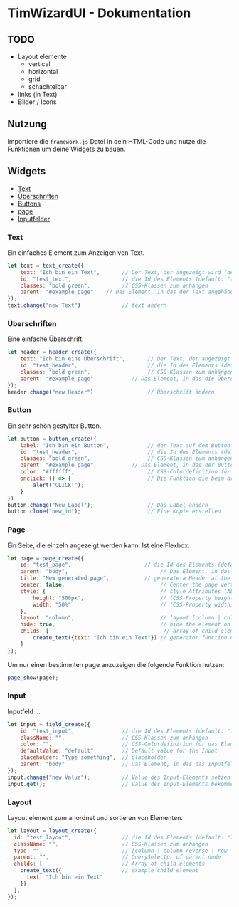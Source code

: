 # TimWizardUI - Dokumentation

## TODO

- Layout elemente
  - vertical
  - horizontal
  - grid
  - schachtelbar
- links (in Text)
- Bilder / Icons


## Nutzung

Importiere die `framework.js` Datei in dein HTML-Code und nutze die Funktionen um deine Widgets zu bauen.

## Widgets

- [Text](#text)
- [Überschriften](#überschriften)
- [Buttons](#button)
- [page](#page)
- [Inputfelder](#input)

### Text

Ein einfaches Element zum Anzeigen von Text.
```javascript
let text = text_create({
    text: "Ich bin ein Text",       // Der Text, der angezeigt wird (default: "text")
    id: "test_text",                // die Id des Elements (default: "text_[6-Bit HEX]")
    classes: "bold green",          // CSS-Klassen zum anhängen
    parent: "#example_page"    // Das Element, in das der Text angehängt werden soll (querySelector)
});
text.change("new Text")             // text ändern
```

### Überschriften

Eine einfache Überschrift.

```javascript
let header = header_create({
	text: "Ich bin eine Überschrift",       // Der Text, der angezeigt wird (default: "text")
	id: "test_header",                      // die Id des Elements (default: "text_[6-Bit HEX]")
	classes: "bold green",                  // CSS-Klassen zum anhängen
	parent: "#example_page"            // Das Element, in das die Überschrift angehängt werden soll (querySelector)
});
header.change("new Header")                 // Überschrift ändern
```

### Button

Ein sehr schön gestylter Button.

```javascript
let button = button_create({
    label: "Ich bin ein Button",            // der Text auf dem Button
	id: "test_header",                      // die Id des Elements (default: "text_[6-Bit HEX]")
	classes: "bold green",                  // CSS-Klassen zum anhängen
	parent: "#example_page",           // Das Element, in das der Button angehängt werden soll (querySelector)
    color: "#ffffff",                       // CSS-Colordefinition für das Element
    onclick: () => {                        // Die Funktion die beim drücken des Buttons aufgerufen wird.
		alert("CLICK!");
    }
})
button.change("New Label");                 // Das Label ändern
button.clone("new_id");                     // Eine Kopie erstellen
```

### Page

Ein Seite, die einzeln angezeigt werden kann. Ist eine Flexbox.

```javascript
let page = page_create({
    id: "test_page",                       // die Id des Elements (default: "text_[6-Bit HEX]")
    parent: "body",                             // Das Element, in das der page angehängt werden soll (querySelector)
    title: "New generated page",           // generate a Header at the top of the page if provided
    center: false,                              // Center the page vertically
    style: {                                    // style Attributes (ALL AVAILABLE CSS ATTRIBUTES)
        height: "500px",                        // (CSS-Property height)
        width: "50%"                            // (CSS-Property width)
    },
    layout: "column",                           // layout [column | column-reverse | row | row-reverse | unset] (default; unset)
    hide: true,                                 // hide the element on create
    childs: [                                    // array of child elements from top to bottom
        create_text({text: "Ich bin ein Text"}) // generator function of child element
    ]
});
```

Um nur einen bestimmten page anzuzeigen die folgende Funktion nutzen:
```javascript
page_show(page);
```

### Input

Inputfeld ...

```javascript
let input = field_create({
    id: "test_input",               // die Id des Elements (default: "input_[6-Bit HEX]")
    className: "",                  // CSS-Klassen zum anhängen
    color: "",                      // CSS-Colordefinition für das Element
    defaultValue: "default",        // Default value for the Input
    placeholder: "Type something",  // placeholder
    parent: "body"                  // Das Element, in das das Inputfeld angehängt werden soll (querySelector)
});
input.change("new Value");          // Value des Input-Elements setzen
input.get();                        // Value des Input-Elements bekommen
```

### Layout

Layout element zum anordnet und sortieren von Elementen.

```javascript
let layout = layout_create({
  id: "test_layout",                // die Id des Elements (default: "layout_[6-Bit HEX]")
  className: "",                    // CSS-Klassen zum anhängen
  type: "",                         // [column | column-reverse | row | row-reverse | unset] (default; column)
  parent: "",                       // QuerySelector of parent node
  childs: [                         // Array of child elements
    create_text({                   // example child element
      text: "Ich bin ein Text"
    }),
  ],
});
```